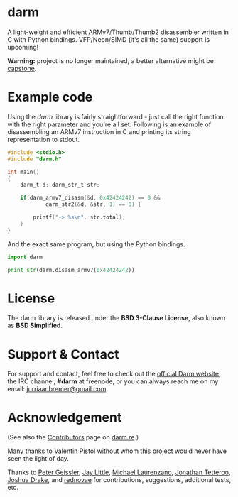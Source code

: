 # darm

A light-weight and efficient ARMv7/Thumb/Thumb2 disassembler written in C with
Python bindings. VFP/Neon/SIMD (it's all the same) support is upcoming!

**Warning:** project is no longer maintained, a better alternative might be [capstone](http://www.capstone-engine.org/).

# Example code

Using the *darm* library is fairly straightforward - just call the right
function with the right parameter and you're all set. Following is an example
of disassembling an ARMv7 instruction in C and printing its string
representation to stdout.

```c
#include <stdio.h>
#include "darm.h"

int main()
{
    darm_t d; darm_str_t str;

    if(darm_armv7_disasm(&d, 0x42424242) == 0 &&
            darm_str2(&d, &str, 1) == 0) {

        printf("-> %s\n", str.total);
    }
}
```

And the exact same program, but using the Python bindings.

```python
import darm

print str(darm.disasm_armv7(0x42424242))
```

# License

The darm library is released under the **BSD 3-Clause License**, also known
as **BSD Simplified**.

# Support & Contact

For support and contact, feel free to check out the
[official Darm website][website], the IRC channel, **#darm** at freenode,
or you can always reach me on my email: [jurriaanbremer@gmail.com][email].

[website]: http://darm.re/
[email]: mailto:jurriaanbremer@gmail.com

# Acknowledgement

(See also the [Contributors][contributors] page on [darm.re][].)

Many thanks to [Valentin Pistol][pistol] without whom this project would never
have seen the light of day.

Thanks to [Peter Geissler][blasty], [Jay Little][computerality],
[Michael Laurenzano][mlaurenzano], [Jonathan Tetteroo][jtetteroo],
[Joshua Drake][jduck], and [rednovae][] for contributions, suggestions,
additional tests, etc.

[contributors]: http://darm.re/contributors
[darm.re]: http://darm.re/
[pistol]: https://github.com/pistol/
[blasty]: https://github.com/blasty/
[computerality]: https://github.com/computerality
[mlaurenzano]: https://github.com/mlaurenzano
[jtetteroo]: https://github.com/j-tetteroo
[jduck]: https://github.com/jduck
[rednovae]: https://github.com/endeav0r
